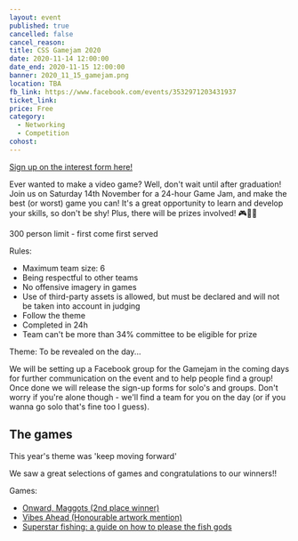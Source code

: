 ```yaml
---
layout: event
published: true
cancelled: false
cancel_reason:
title: CSS Gamejam 2020
date: 2020-11-14 12:00:00
date_end: 2020-11-15 12:00:00
banner: 2020_11_15_gamejam.png
location: TBA
fb_link: https://www.facebook.com/events/3532971203431937
ticket_link:
price: Free
category:
  - Networking
  - Competition
cohost:
---
```


[Sign up on the interest form here!](https://forms.office.com/Pages/ResponsePage.aspx?id=MH_ksn3NTkql2rGM8aQVG1vDYW46YQRJrt65gWTSmZdUQ01BSTROWFNMTTJTWlJWSTczU0c0SkRUTi4u)

Ever wanted to make a video game? Well, don't wait until after graduation! Join us on Saturday 14th November for a 24-hour Game Jam, and make the best (or worst) game you can! It's a great opportunity to learn and develop your skills, so don't be shy! Plus, there will be prizes involved! 🎮👾💖

300 person limit - first come first served

Rules:
* Maximum team size: 6
* Being respectful to other teams
* No offensive imagery in games
* Use of third-party assets is allowed, but must be declared and will not be taken into account in judging
* Follow the theme
* Completed in 24h
* Team can't be more than 34% committee to be eligible for prize

Theme: To be revealed on the day...

We will be setting up a Facebook group for the Gamejam in the coming days for further communication on the event and to help people find a group! Once done we will release the sign-up forms for solo's and groups. Don't worry if you're alone though - we'll find a team for you on the day (or if you wanna go solo that's fine too I guess).

## The games
This year's theme was 'keep moving forward'

We saw a great selections of games and congratulations to our winners!!

Games:
- [Onward, Maggots (2nd place winner)](https://motehue.itch.io/onward-maggots)
- [Vibes Ahead (Honourable artwork mention)](https://vibes.danjones.dev)
- [Superstar fishing: a guide on how to please the fish gods](https://baconstuff.xyz/cssxewb/)
